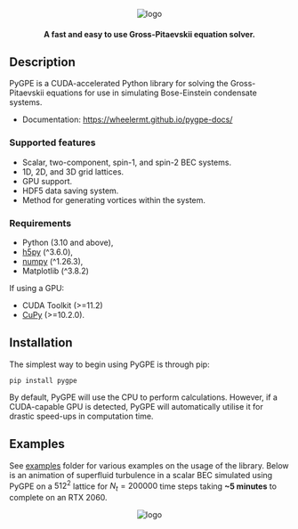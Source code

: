 <p align="center"><img src="docs/pygpe.png" alt="logo" ></p>

<h4 align="center">A fast and easy to use Gross-Pitaevskii equation solver.</h4>

## Description

PyGPE is a CUDA-accelerated Python library for solving the Gross-Pitaevskii equations for use in simulating
Bose-Einstein condensate systems.

- Documentation: https://wheelermt.github.io/pygpe-docs/

### Supported features

- Scalar, two-component, spin-1, and spin-2 BEC systems.
- 1D, 2D, and 3D grid lattices.
- GPU support.
- HDF5 data saving system.
- Method for generating vortices within the system.

### Requirements

- Python (3.10 and above),
- [h5py](https://github.com/h5py/h5py) (^3.6.0),
- [numpy](https://numpy.org/) (^1.26.3),
- Matplotlib (^3.8.2)

If using a GPU:
  - CUDA Toolkit (>=11.2)
  - [CuPy](https://github.com/cupy/cupy) (>=10.2.0).

## Installation

The simplest way to begin using PyGPE is through pip:

    pip install pygpe

By default, PyGPE will use the CPU to perform calculations.
However, if a CUDA-capable GPU is detected, PyGPE will automatically utilise it for drastic
speed-ups in computation time.

## Examples

See [examples](examples) folder for various examples on the usage of the library.
Below is an animation of superfluid turbulence in a scalar BEC simulated using PyGPE on a $512^2$ lattice
for $N_t=200000$ time steps taking **~5 minutes** to complete on an RTX 2060.

<p align="center"><img src="docs/animation.gif" alt="logo" > </p>
